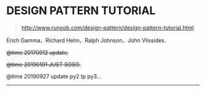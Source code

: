 # DESIGN PATTERN TUTORIAL

> http://www.runoob.com/design-pattern/design-pattern-tutorial.html

Erich Gamma、Richard Helm、Ralph Johnson、John Vlissides.

~~@time 20170912 update.~~

~~@time 20190101 JUST SOSO.~~

@time 20190927 update py2 tp py3...
________

